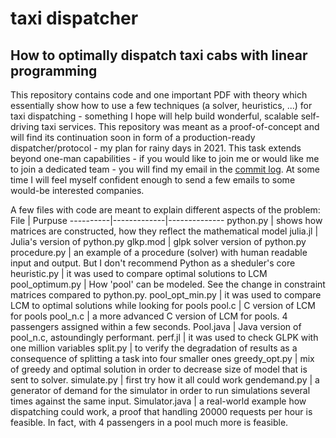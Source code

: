 # taxi dispatcher
## How to optimally dispatch taxi cabs with linear programming

This repository contains code and one important PDF with theory which essentially show how to use a few techniques (a solver, heuristics, ...) for taxi dispatching - something I hope will help build wonderful, scalable self-driving taxi services. This repository was meant as a proof-of-concept and will find its continuation soon in form of a production-ready dispatcher/protocol - my plan for rainy days in 2021. This task extends beyond one-man capabilities - if you would like to join me or would like me to join a dedicated team - you will find my email in the [commit log](https://api.github.com/users/boguszjelinski/events/public). At some time I will feel myself confident enough to send a few emails to some would-be interested companies. 

A few files with code are meant to explain different aspects of the problem:
File | Purpuse 
----------|-------------|--------------
python.py | shows how matrices are constructed, how they reflect the mathematical model
julia.jl | Julia's version of python.py
glkp.mod | glpk solver version of python.py
procedure.py | an example of a procedure (solver) with human readable input and output. But I don't recommend Python as a sheduler's core
heuristic.py | it was used to compare optimal solutions to LCM
pool_optimum.py | How 'pool' can be modeled. See the change in constraint matrices compared to python.py. 
pool_opt_min.py | it was used to compare LCM to optimal solutions while looking for pools
pool.c | C version of LCM for pools
pool_n.c | a more advanced C version of LCM for pools. 4 passengers assigned within a few seconds. 
Pool.java | Java version of pool_n.c, astoundingly performant. 
perf.jl | it was used to check GLPK with one million variables
split.py | to verify the degradation of results as a consequence of splitting a task into four smaller ones
greedy_opt.py | mix of greedy and optimal solution in order to decrease size of model that is sent to solver.
simulate.py | first try how it all could work
gendemand.py | a generator of demand for the simulator in order to run simulations several times against the same input.
Simulator.java | a real-world example how dispatching could work, a proof that handling 20000 requests per hour is feasible. In fact, with 4 passengers in a pool much more is feasible. 